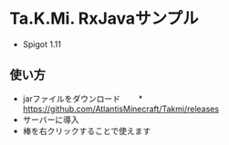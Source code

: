 # Ta.K.Mi. RxJavaサンプル

* Spigot 1.11

## 使い方

* jarファイルをダウンロード
　　* https://github.com/AtlantisMinecraft/Takmi/releases
* サーバーに導入
* 棒を右クリックすることで使えます
